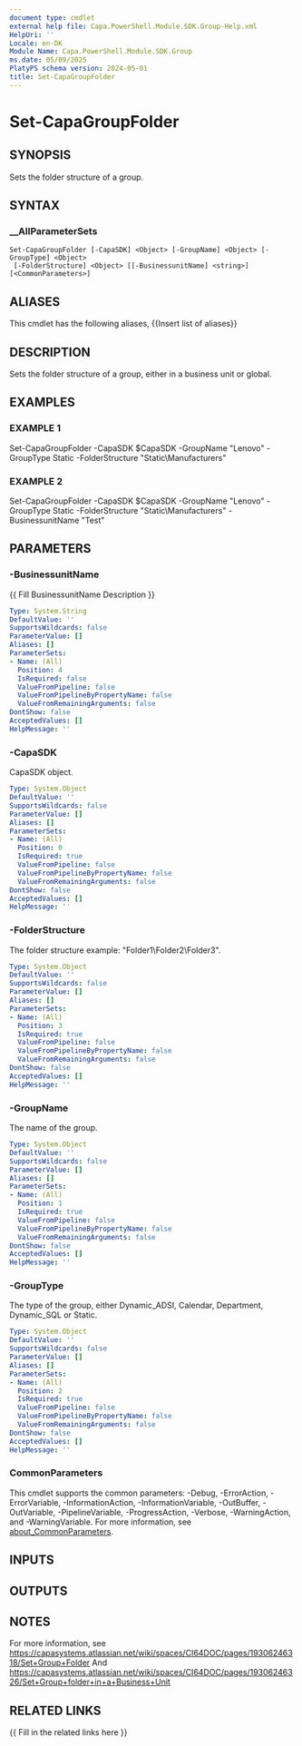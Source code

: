 ```yaml
---
document type: cmdlet
external help file: Capa.PowerShell.Module.SDK.Group-Help.xml
HelpUri: ''
Locale: en-DK
Module Name: Capa.PowerShell.Module.SDK.Group
ms.date: 05/09/2025
PlatyPS schema version: 2024-05-01
title: Set-CapaGroupFolder
---
```


# Set-CapaGroupFolder

## SYNOPSIS

Sets the folder structure of a group.

## SYNTAX

### __AllParameterSets

```
Set-CapaGroupFolder [-CapaSDK] <Object> [-GroupName] <Object> [-GroupType] <Object>
 [-FolderStructure] <Object> [[-BusinessunitName] <string>] [<CommonParameters>]
```

## ALIASES

This cmdlet has the following aliases,
  {{Insert list of aliases}}

## DESCRIPTION

Sets the folder structure of a group, either in a business unit or global.

## EXAMPLES

### EXAMPLE 1

Set-CapaGroupFolder -CapaSDK $CapaSDK -GroupName "Lenovo" -GroupType Static -FolderStructure  "Static\Manufacturers"

### EXAMPLE 2

Set-CapaGroupFolder -CapaSDK $CapaSDK -GroupName "Lenovo" -GroupType Static -FolderStructure  "Static\Manufacturers" -BusinessunitName "Test"

## PARAMETERS

### -BusinessunitName

{{ Fill BusinessunitName Description }}

```yaml
Type: System.String
DefaultValue: ''
SupportsWildcards: false
ParameterValue: []
Aliases: []
ParameterSets:
- Name: (All)
  Position: 4
  IsRequired: false
  ValueFromPipeline: false
  ValueFromPipelineByPropertyName: false
  ValueFromRemainingArguments: false
DontShow: false
AcceptedValues: []
HelpMessage: ''
```

### -CapaSDK

CapaSDK object.

```yaml
Type: System.Object
DefaultValue: ''
SupportsWildcards: false
ParameterValue: []
Aliases: []
ParameterSets:
- Name: (All)
  Position: 0
  IsRequired: true
  ValueFromPipeline: false
  ValueFromPipelineByPropertyName: false
  ValueFromRemainingArguments: false
DontShow: false
AcceptedValues: []
HelpMessage: ''
```

### -FolderStructure

The folder structure example: "Folder1\Folder2\Folder3".

```yaml
Type: System.Object
DefaultValue: ''
SupportsWildcards: false
ParameterValue: []
Aliases: []
ParameterSets:
- Name: (All)
  Position: 3
  IsRequired: true
  ValueFromPipeline: false
  ValueFromPipelineByPropertyName: false
  ValueFromRemainingArguments: false
DontShow: false
AcceptedValues: []
HelpMessage: ''
```

### -GroupName

The name of the group.

```yaml
Type: System.Object
DefaultValue: ''
SupportsWildcards: false
ParameterValue: []
Aliases: []
ParameterSets:
- Name: (All)
  Position: 1
  IsRequired: true
  ValueFromPipeline: false
  ValueFromPipelineByPropertyName: false
  ValueFromRemainingArguments: false
DontShow: false
AcceptedValues: []
HelpMessage: ''
```

### -GroupType

The type of the group, either Dynamic_ADSI, Calendar, Department, Dynamic_SQL or Static.

```yaml
Type: System.Object
DefaultValue: ''
SupportsWildcards: false
ParameterValue: []
Aliases: []
ParameterSets:
- Name: (All)
  Position: 2
  IsRequired: true
  ValueFromPipeline: false
  ValueFromPipelineByPropertyName: false
  ValueFromRemainingArguments: false
DontShow: false
AcceptedValues: []
HelpMessage: ''
```

### CommonParameters

This cmdlet supports the common parameters: -Debug, -ErrorAction, -ErrorVariable,
-InformationAction, -InformationVariable, -OutBuffer, -OutVariable, -PipelineVariable,
-ProgressAction, -Verbose, -WarningAction, and -WarningVariable. For more information, see
[about_CommonParameters](https://go.microsoft.com/fwlink/?LinkID=113216).

## INPUTS

## OUTPUTS

## NOTES

For more information, see https://capasystems.atlassian.net/wiki/spaces/CI64DOC/pages/19306246318/Set+Group+Folder
And https://capasystems.atlassian.net/wiki/spaces/CI64DOC/pages/19306246326/Set+Group+folder+in+a+Business+Unit


## RELATED LINKS

{{ Fill in the related links here }}

